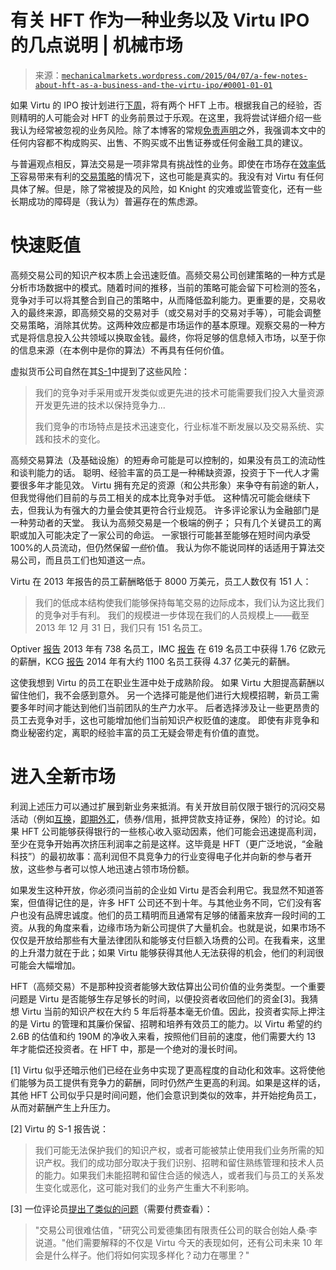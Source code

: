 <!--yml

类别：未分类

日期：2024-05-18 06:43:44

-->

# 有关 HFT 作为一种业务以及 Virtu IPO 的几点说明 | 机械市场

> 来源：[`mechanicalmarkets.wordpress.com/2015/04/07/a-few-notes-about-hft-as-a-business-and-the-virtu-ipo/#0001-01-01`](https://mechanicalmarkets.wordpress.com/2015/04/07/a-few-notes-about-hft-as-a-business-and-the-virtu-ipo/#0001-01-01)

如果 Virtu 的 IPO 按计划进行[下周](http://www.bloomberg.com/news/articles/2015-04-06/virtu-restarts-ipo-with-plan-to-raise-as-much-as-314-million)，将有两个 HFT 上市。根据我自己的经验，否则精明的人可能会对 HFT 的业务前景过于乐观。在这里，我将尝试详细介绍一些我认为经常被忽视的业务风险。除了本博客的常规[免责声明](https://mechanicalmarkets.wordpress.com/about/)之外，我强调本文中的任何内容都不构成购买、出售、不购买或不出售证券或任何金融工具的建议。

与普遍观点相反，算法交易是一项非常具有挑战性的业务。即使在市场存在[效率低下](https://mechanicalmarkets.wordpress.com/2015/01/13/trader-type-and-order-age/)容易带来有利的[交易策略](https://mechanicalmarkets.wordpress.com/2015/01/20/identifying-trader-type-pt-2/)的情况下，这也可能是真实的。我没有对 Virtu 有任何具体了解。但是，除了常被提及的风险，如 Knight 的灾难或监管变化，还有一些长期成功的障碍是（我认为）普遍存在的焦虑源。

# 快速贬值

高频交易公司的知识产权本质上会迅速贬值。高频交易公司创建策略的一种方式是分析市场数据中的模式。随着时间的推移，当前的策略可能会留下可检测的签名，竞争对手可以将其整合到自己的策略中，从而降低盈利能力。更重要的是，交易收入的最终来源，即高频交易的交易对手（或交易对手的交易对手等），可能会调整交易策略，消除其优势。这两种效应都是市场运作的基本原理。观察交易的一种方式是将信息投入公共领域以换取金钱。最终，你将足够的信息倾入市场，以至于你的信息来源（在本例中是你的算法）不再具有任何价值。

虚拟货币公司自然在其[S-1](https://www.sec.gov/Archives/edgar/data/1592386/000104746914002070/a2218589zs-1.htm)中提到了这些风险：

> 我们的竞争对手采用或开发类似或更先进的技术可能需要我们投入大量资源开发更先进的技术以保持竞争力...
> 
> 我们竞争的市场特点是技术迅速变化，行业标准不断发展以及交易系统、实践和技术的变化。

高频交易算法（及基础设施）的短寿命可能是可以控制的，如果没有员工的流动性和谈判能力的话。 聪明、经验丰富的员工是一种稀缺资源，投资于下一代人才需要很多年才能见效。 Virtu 拥有充足的资源（和公共形象）来争夺有前途的新人，但我觉得他们目前的与员工相关的成本比竞争对手低。 这种情况可能会继续下去，但我认为有强大的力量会使其更符合行业规范。 许多评论家认为金融部门是一种劳动者的天堂。 我认为高频交易是一个极端的例子； 只有几个关键员工的离职或加入可能决定了一家公司的命运。 一家银行可能甚至能够在短时间内承受 100%的人员流动，但仍然保留*一些*价值。 我认为你不能说同样的话适用于算法交易公司，而且员工们也知道这一点。

Virtu 在 2013 年报告的员工薪酬略低于 8000 万美元，员工人数仅有 151 人：

> 我们的低成本结构使我们能够保持每笔交易的边际成本，我们认为这比我们的竞争对手有利。 我们的规模进一步体现在我们的人员规模上——截至 2013 年 12 月 31 日，我们只有 151 名员工。

Optiver [报告](http://www.optiver.com/corporate/our-business/news-press/optiver-net-profit-increases) 2013 年有 738 名员工，IMC [报告](http://www.amsterdamtrader.com/2014/06/imc-boosts-profit-with-63.html) 在 619 名员工中获得 1.76 亿欧元的薪酬，KCG [报告](http://investors.kcg.com/phoenix.zhtml?c=105070&p=irol-newsArticle&ID=2012102) 2014 年有大约 1100 名员工获得 4.37 亿美元的薪酬。

这使我想到 Virtu 的员工在职业生涯中处于成熟阶段。 如果 Virtu 大胆提高薪酬以留住他们，我不会感到意外。 另一个选择可能是他们进行大规模招聘，新员工需要多年时间才能达到他们当前团队的生产力水平。 后者选择涉及让一些更昂贵的员工去竞争对手，这也可能增加他们当前知识产权贬值的速度。 即使有非竞争和商业秘密约定，离职的经验丰富的员工无疑会带走有价值的直觉。

# 进入全新市场

利润上述压力可以通过扩展到新业务来抵消。有关开放目前仅限于银行的沉闷交易活动（例如[互换](http://www.bloomberg.com/news/articles/2014-06-06/citadel-builds-swaps-unit-to-repeat-market-making-triumph)，[即期外汇](http://www.bloomberg.com/news/articles/2014-04-02/high-frequency-traders-chase-currencies-as-stock-volume-recedes)，债券/信用，抵押贷款支持证券，保险）的讨论。如果 HFT 公司能够获得银行的一些核心收入驱动因素，他们可能会迅速提高利润，至少在竞争开始再次挤压利润率之前是这样。这毕竟是 HFT（更广泛地说，“金融科技”）的最初故事：高利润但不具竞争力的行业变得电子化并向新的参与者开放，这些参与者可以惊人地迅速占领市场份额。

如果发生这种开放，你必须问当前的企业如 Virtu 是否会利用它。我显然不知道答案，但值得记住的是，许多 HFT 公司还不到十年。与其他业务不同，它们没有客户也没有品牌忠诚度。他们的员工精明而且通常有足够的储蓄来放弃一段时间的工资。从我的角度来看，边缘市场为新公司提供了大量机会。也就是说，如果市场不仅仅是开放给那些有大量法律团队和能够支付巨额入场费的公司。在我看来，这里的上升潜力就在于此；如果 Virtu 能够获得其他人无法获得的机会，他们的利润很可能会大幅增加。

HFT（高频交易）不是那种投资者能够大致估算出公司价值的业务类型。一个重要问题是 Virtu 是否能够生存足够长的时间，以便投资者收回他们的资金[3]。我猜想 Virtu 当前的知识产权在大约 5 年后将基本毫无价值。因此，投资者实际上押注的是 Virtu 的管理和其廉价保留、招聘和培养有效员工的能力。以 Virtu 希望的约 2.6B 的估值和约 190M 的净收入来看，按照他们目前的速度，他们需要大约 13 年才能偿还投资者。在 HFT 中，那是一个绝对的漫长时间。

[1] Virtu 似乎还暗示他们已经在业务中实现了更高程度的自动化和效率。这将使他们能够为员工提供有竞争力的薪酬，同时仍然产生更高的利润。如果是这样的话，其他 HFT 公司似乎只是时间问题，他们会意识到类似的效率，并开始挖角员工，从而对薪酬产生上升压力。

[2] Virtu 的 S-1 报告说：

> 我们可能无法保护我们的知识产权，或者可能被禁止使用我们业务所需的知识产权。我们的成功部分取决于我们识别、招聘和留住熟练管理和技术人员的能力。如果我们未能招聘和留住合适的候选人，或者我们与员工的关系发生变化或恶化，这可能对我们的业务产生重大不利影响。

[3] 一位评论员[提出了类似的问题](http://www.wsj.com/articles/virtu-seeks-valuation-of-2-59-billion-1428317135)（需要付费查看）：

> "交易公司很难估值，"研究公司爱德集团有限责任公司的联合创始人桑·李说道。"他们需要解释的不仅是 Virtu 今天的表现如何，还有公司未来 10 年会是什么样子。他们将如何实现多样化？动力在哪里？"
